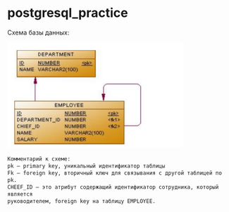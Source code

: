 # postgresql_practice
Схема базы данных:

<img src="schema_db.png" width="400">

```
Комментарий к схеме:
pk – primary key, уникальный идентификатор таблицы
Fk – foreign key, вторичный ключ для связывания с другой таблицей по pk.
CHEEF_ID – это атрибут содержащий идентификатор сотрудника, который является
руководителем, foreign key на таблицу EMPLOYEE.

